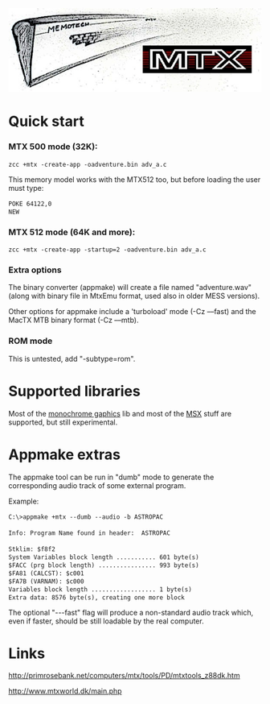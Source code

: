 

![](images/platform/mtx.jpg)



# Quick start


### MTX 500 mode (32K):

    zcc +mtx -create-app -oadventure.bin adv_a.c

This memory model works with the MTX512 too, but before loading the user must type:

    POKE 64122,0 
    NEW


### MTX 512 mode (64K and more):

    zcc +mtx -create-app -startup=2 -oadventure.bin adv_a.c


### Extra options

The binary converter (appmake) will create a file named "adventure.wav" (along with binary file in MtxEmu format, used also in older MESS versions).

Other options for appmake include a 'turboload' mode (-Cz ––fast) and the MacTX MTB binary format (-Cz ––mtb).


### ROM mode

This is untested, add "-subtype=rom".


# Supported libraries

Most of the [monochrome gaphics](Library---monographics) lib and most of the [MSX](Platform---MSX) stuff are supported, but still experimental.


# Appmake extras

The appmake tool can be run in "dumb" mode to generate the corresponding audio track of some external program.

Example:

    C:\>appmake +mtx --dumb --audio -b ASTROPAC
    
    Info: Program Name found in header:  ASTROPAC
    
    Stklim: $f8f2
    System Variables block length ........... 601 byte(s)
    $FACC (prg block length) ................ 993 byte(s)
    $FA81 (CALCST): $c001
    $FA7B (VARNAM): $c000
    Variables block length .................. 1 byte(s)
    Extra data: 8576 byte(s), creating one more block

The optional "---fast" flag will produce a non-standard audio track which, even if faster, should be still loadable by the real computer.

# Links

http://primrosebank.net/computers/mtx/tools/PD/mtxtools_z88dk.htm

http://www.mtxworld.dk/main.php


